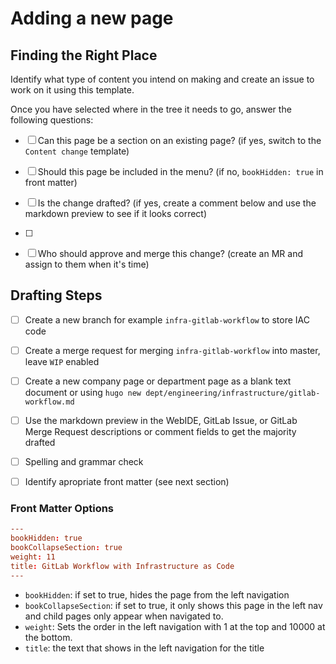 # Adding a new page

## Finding the Right Place

Identify what type of content you intend on making and create an issue to work on it using this template.

Once you have selected where in the tree it needs to go, answer the following questions:

 - [ ] Can this page be a section on an existing page? (if yes, switch to the `Content change` template)
 - [ ] Should this page be included in the menu? (if no, `bookHidden: true` in front matter)
 - [ ] Is the change drafted? (if yes, create a comment below and use the markdown preview to see if it looks correct)
 - [ ]
 - [ ] Who should approve and merge this change? (create an MR and assign to them when it's time)



 ## Drafting Steps

 - [ ] Create a new branch for example `infra-gitlab-workflow` to store IAC code
 - [ ] Create a merge request for merging `infra-gitlab-workflow` into master, leave `WIP` enabled
 - [ ] Create a new company page or department page as a blank text document or using `hugo new dept/engineering/infrastructure/gitlab-workflow.md`
 - [ ] Use the markdown preview in the WebIDE, GitLab Issue, or GitLab Merge Request descriptions or comment fields to get the majority drafted
 - [ ] Spelling and grammar check
 - [ ] Identify apropriate front matter (see next section)


### Front Matter Options

```toml
---
bookHidden: true
bookCollapseSection: true
weight: 11
title: GitLab Workflow with Infrastructure as Code
---
```

*  `bookHidden`: if set to true, hides the page from the left navigation
*  `bookCollapseSection`: if set to true, it only shows this page in the left nav and child pages only appear when navigated to.
*  `weight`: Sets the order in the left navigation with 1 at the top and 10000 at the bottom.
*  `title`: the text that shows in the left navigation for the title